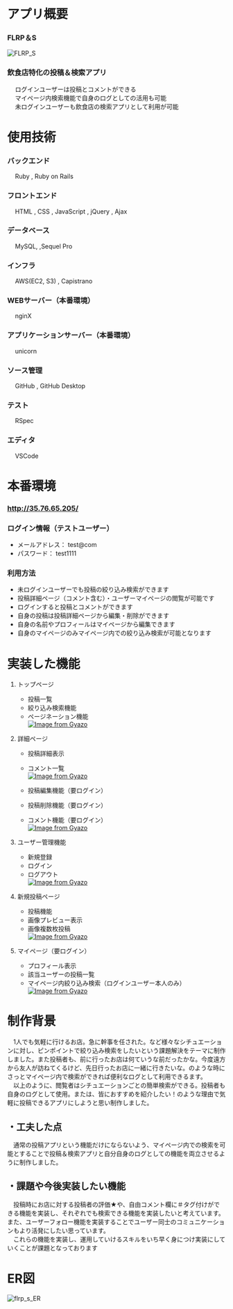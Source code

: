 # **アプリ概要**

### **FLRP＆S**
![FLRP_S](https://user-images.githubusercontent.com/89243444/136727993-844f4027-2a99-46e5-b4c3-f667834facce.png)

### 飲食店特化の投稿＆検索アプリ
&emsp; ログインユーザーは投稿とコメントができる  
&emsp; マイページ内検索機能で自身のログとしての活用も可能  
&emsp; 未ログインユーザーも飲食店の検索アプリとして利用が可能  

# **使用技術**

### バックエンド
&emsp; Ruby , Ruby on Rails
### フロントエンド
&emsp; HTML , CSS , JavaScript , jQuery , Ajax
### データベース
&emsp; MySQL, ,Sequel Pro
### インフラ
&emsp; AWS(EC2, S3) , Capistrano
### WEBサーバー（本番環境）
&emsp; nginX
### アプリケーションサーバー（本番環境）
&emsp; unicorn
### ソース管理
&emsp; GitHub , GitHub Desktop
### テスト
&emsp; RSpec
### エディタ
&emsp; VSCode

# **本番環境**

### http://35.76.65.205/

### ログイン情報（テストユーザー）
- メールアドレス： test@com
- パスワード： test1111

### 利用方法
- 未ログインユーザーでも投稿の絞り込み検索ができます
- 投稿詳細ページ（コメント含む）・ユーザーマイページの閲覧が可能です
- ログインすると投稿とコメントができます
- 自身の投稿は投稿詳細ページから編集・削除ができます
- 自身の名前やプロフィールはマイページから編集できます
- 自身のマイページのみマイページ内での絞り込み検索が可能となります

# **実装した機能**

1. トップページ
    - 投稿一覧
    - 絞り込み検索機能
    - ページネーション機能  
    [![Image from Gyazo](https://i.gyazo.com/fc744a6140dcacad28e570e95e79054e.gif)](https://gyazo.com/fc744a6140dcacad28e570e95e79054e/raw)  

1. 詳細ページ
    - 投稿詳細表示
    - コメント一覧  
    [![Image from Gyazo](https://i.gyazo.com/72dfd8ba919535e7f6b3d5276ed36f02.gif)](https://gyazo.com/72dfd8ba919535e7f6b3d5276ed36f02)  

    - 投稿編集機能（要ログイン）
    - 投稿削除機能（要ログイン）
    - コメント機能（要ログイン）  
    [![Image from Gyazo](https://i.gyazo.com/49ce79bedf240135b18851fd8fe94eed.gif)](https://gyazo.com/49ce79bedf240135b18851fd8fe94eed)  

1. ユーザー管理機能
    - 新規登録
    - ログイン
    - ログアウト  
    [![Image from Gyazo](https://i.gyazo.com/8379c248b225af0207b7a456c436d43f.jpg)](https://gyazo.com/8379c248b225af0207b7a456c436d43f)  

1. 新規投稿ページ
    - 投稿機能
    - 画像プレビュー表示
    - 画像複数枚投稿  
    [![Image from Gyazo](https://i.gyazo.com/9b2fbf0bedde0803706e99cff2e6acd1.gif)](https://gyazo.com/9b2fbf0bedde0803706e99cff2e6acd1)  

1. マイページ（要ログイン）
    - プロフィール表示
    - 該当ユーザーの投稿一覧
    - マイページ内絞り込み検索（ログインユーザー本人のみ）  
    [![Image from Gyazo](https://i.gyazo.com/34affcbccff7840f1abb92b0d72d0086.gif)](https://gyazo.com/34affcbccff7840f1abb92b0d72d0086)  

# **制作背景**

&emsp;1人でも気軽に行けるお店。急に幹事を任された。など様々なシチュエーションに対し、ピンポイントで絞り込み検索をしたいという課題解決をテーマに制作しました。また投稿者も、前に行ったお店は何ていうな前だったかな。今度遠方から友人が訪ねてくるけど、先日行ったお店に一緒に行きたいな。のような時にさっとマイページ内で検索ができれば便利なログとして利用できるます。  
&emsp;以上のように、閲覧者はシチュエーションごとの簡単検索ができる。投稿者も自身のログとして使用。または、皆におすすめを紹介したい！のような理由で気軽に投稿できるアプリにしようと思い制作しました。

## **・工夫した点**
&emsp;通常の投稿アプリという機能だけにならないよう、マイページ内での検索を可能とすることで投稿＆検索アプリと自分自身のログとしての機能を両立させるように制作しました。

## **・課題や今後実装したい機能**
&emsp;投稿時にお店に対する投稿者の評価★や、自由コメント欄に＃タグ付けができる機能を実装し、それぞれでも検索できる機能を実装したいと考えています。また、ユーザーフォロー機能を実装することでユーザー同士のコミュニケーションもより活発にしたい思っています。  
&emsp;これらの機能を実装し、運用していけるスキルをいち早く身につけ実装にしていくことが課題となっております

# ER図
![flrp_s_ER](https://user-images.githubusercontent.com/89243444/136750869-d7b785f1-ede4-4163-a893-d7766c618c90.png)